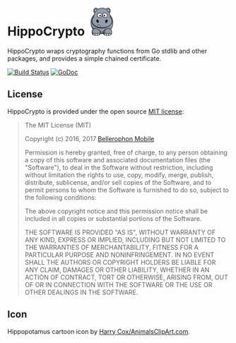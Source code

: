 # HippoCrypto <img src="https://raw.githubusercontent.com/BellerophonMobile/hippo/master/docs/hippocrypto.png" height="64" title="HippoCrypto" alt="Cartoon of a hippopotamus." />

HippoCrypto wraps cryptography functions from Go stdlib and other
packages, and provides a simple chained certificate.

[![Build Status](https://travis-ci.org/BellerophonMobile/hippo.svg?branch=master)](https://travis-ci.org/BellerophonMobile/hippo?branch=master) [![GoDoc](https://godoc.org/github.com/BellerophonMobile/hippo?status.svg)](https://godoc.org/github.com/BellerophonMobile/hippo) 

## License

HippoCrypto is provided under the open source
[MIT license](http://opensource.org/licenses/MIT):

> The MIT License (MIT)
>
> Copyright (c) 2016, 2017 [Bellerophon Mobile](http://bellerophonmobile.com/)
> 
>
> Permission is hereby granted, free of charge, to any person
> obtaining a copy of this software and associated documentation files
> (the "Software"), to deal in the Software without restriction,
> including without limitation the rights to use, copy, modify, merge,
> publish, distribute, sublicense, and/or sell copies of the Software,
> and to permit persons to whom the Software is furnished to do so,
> subject to the following conditions:
>
> The above copyright notice and this permission notice shall be
> included in all copies or substantial portions of the Software.
>
> THE SOFTWARE IS PROVIDED "AS IS", WITHOUT WARRANTY OF ANY KIND,
> EXPRESS OR IMPLIED, INCLUDING BUT NOT LIMITED TO THE WARRANTIES OF
> MERCHANTABILITY, FITNESS FOR A PARTICULAR PURPOSE AND
> NONINFRINGEMENT. IN NO EVENT SHALL THE AUTHORS OR COPYRIGHT HOLDERS
> BE LIABLE FOR ANY CLAIM, DAMAGES OR OTHER LIABILITY, WHETHER IN AN
> ACTION OF CONTRACT, TORT OR OTHERWISE, ARISING FROM, OUT OF OR IN
> CONNECTION WITH THE SOFTWARE OR THE USE OR OTHER DEALINGS IN THE
> SOFTWARE.

## Icon

Hippopotamus cartoon icon by [Harry Cox/AnimalsClipArt.com](http://animalsclipart.com/hippopotamus-cartoon-character/).
